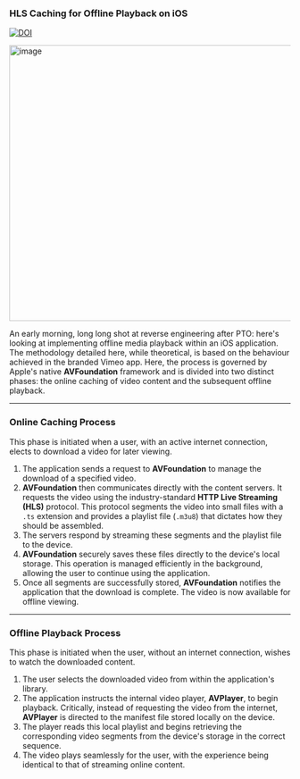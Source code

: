 ### HLS Caching for Offline Playback on iOS

[![DOI](https://zenodo.org/badge/DOI/10.5281/zenodo.17047096.svg)](https://doi.org/10.5281/zenodo.17047096)


<img width="929" height="494" alt="image" src="https://github.com/user-attachments/assets/0c7ff40a-dfc2-4ddb-8069-d2f928512519" />


An early morning, long long shot at reverse engineering after PTO: here's looking at implementing offline media playback within an iOS application. The methodology detailed here, while theoretical, is based on the behaviour achieved in the branded Vimeo app. Here, the process is governed by Apple's native **AVFoundation** framework and is divided into two distinct phases: the online caching of video content and the subsequent offline playback.

---

### Online Caching Process

This phase is initiated when a user, with an active internet connection, elects to download a video for later viewing.

1.  The application sends a request to **AVFoundation** to manage the download of a specified video.
2.  **AVFoundation** then communicates directly with the content servers. It requests the video using the industry-standard **HTTP Live Streaming (HLS)** protocol. This protocol segments the video into small files with a `.ts` extension and provides a playlist file (`.m3u8`) that dictates how they should be assembled.
3.  The servers respond by streaming these segments and the playlist file to the device.
4.  **AVFoundation** securely saves these files directly to the device's local storage. This operation is managed efficiently in the background, allowing the user to continue using the application.
5.  Once all segments are successfully stored, **AVFoundation** notifies the application that the download is complete. The video is now available for offline viewing.

---

### Offline Playback Process

This phase is initiated when the user, without an internet connection, wishes to watch the downloaded content.

1.  The user selects the downloaded video from within the application's library.
2.  The application instructs the internal video player, **AVPlayer**, to begin playback. Critically, instead of requesting the video from the internet, **AVPlayer** is directed to the manifest file stored locally on the device.
3.  The player reads this local playlist and begins retrieving the corresponding video segments from the device's storage in the correct sequence.
4.  The video plays seamlessly for the user, with the experience being identical to that of streaming online content.
